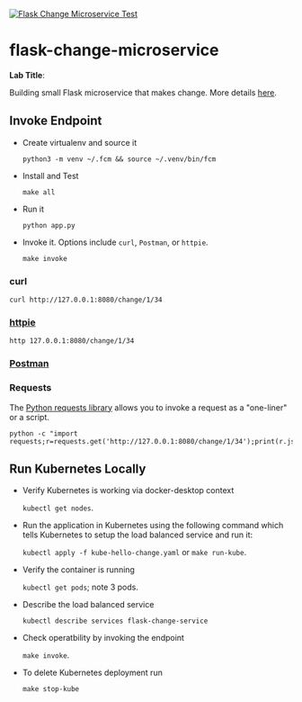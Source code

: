 [![Flask Change Microservice Test](https://github.com/milanstepanov/flask-change-microservice/actions/workflows/main.yml/badge.svg)](https://github.com/milanstepanov/flask-change-microservice/actions/workflows/main.yml)

# flask-change-microservice

**Lab Title**:
    
Building small Flask microservice that makes change. More details [here](https://github.com/noahgift/flask-change-microservice?tab=readme-ov-file#invoke-endpoint).

## Invoke Endpoint

- Create virtualenv and source it
    
    `python3 -m venv ~/.fcm && source ~/.venv/bin/fcm`
- Install and Test
    
    `make all`
- Run it

    `python app.py`

- Invoke it. Options include `curl`, `Postman`, or  `httpie`.
    
    `make invoke`

### curl

    curl http://127.0.0.1:8080/change/1/34

### [httpie](https://httpie.io/docs#installation)

    http 127.0.0.1:8080/change/1/34

### [Postman](https://www.postman.com/)

### Requests

The [Python requests library](https://requests.readthedocs.io/en/latest/user/quickstart/) allows you to invoke a request as a "one-liner" or a script.

    python -c "import requests;r=requests.get('http://127.0.0.1:8080/change/1/34');print(r.json())"

## Run Kubernetes Locally

- Verify Kubernetes is working via docker-desktop context

    `kubectl get nodes`.

- Run the application in Kubernetes using the following command which tells Kubernetes to setup the load balanced service and run it:

    `kubectl apply -f kube-hello-change.yaml`
or
    `make run-kube`.

- Verify the container is running

    `kubectl get pods`; note 3 pods.

- Describe the load balanced service

    `kubectl describe services flask-change-service`

- Check operatbility by invoking the endpoint

    `make invoke`.

- To delete Kubernetes deployment run

    `make stop-kube`

